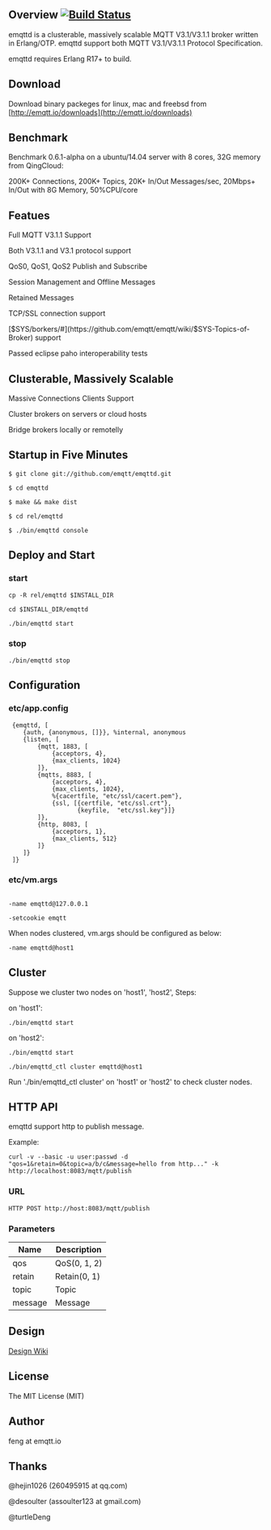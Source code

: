 ## Overview [![Build Status](https://travis-ci.org/emqtt/emqttd.svg?branch=master)](https://travis-ci.org/emqtt/emqttd)

emqttd is a clusterable, massively scalable MQTT V3.1/V3.1.1 broker written in Erlang/OTP. emqttd support both MQTT V3.1/V3.1.1 Protocol Specification.

emqttd requires Erlang R17+ to build.

## Download

Download binary packeges for linux, mac and freebsd from [http://emqtt.io/downloads](http://emqtt.io/downloads)

## Benchmark

Benchmark 0.6.1-alpha on a ubuntu/14.04 server with 8 cores, 32G memory from QingCloud:

200K+ Connections, 200K+ Topics, 20K+ In/Out Messages/sec, 20Mbps+ In/Out with 8G Memory, 50%CPU/core

## Featues

Full MQTT V3.1.1 Support

Both V3.1.1 and V3.1 protocol support

QoS0, QoS1, QoS2 Publish and Subscribe

Session Management and Offline Messages

Retained Messages

TCP/SSL connection support

[$SYS/borkers/#](https://github.com/emqtt/emqtt/wiki/$SYS-Topics-of-Broker) support

Passed eclipse paho interoperability tests


## Clusterable, Massively Scalable

Massive Connections Clients Support

Cluster brokers on servers or cloud hosts

Bridge brokers locally or remotelly


## Startup in Five Minutes

```
$ git clone git://github.com/emqtt/emqttd.git

$ cd emqttd

$ make && make dist

$ cd rel/emqttd

$ ./bin/emqttd console
```

## Deploy and Start

### start

```
cp -R rel/emqttd $INSTALL_DIR

cd $INSTALL_DIR/emqttd

./bin/emqttd start

```

### stop

```
./bin/emqttd stop

```

## Configuration

### etc/app.config

```
 {emqttd, [
    {auth, {anonymous, []}}, %internal, anonymous
    {listen, [
        {mqtt, 1883, [
            {acceptors, 4},
            {max_clients, 1024}
        ]},
        {mqtts, 8883, [
            {acceptors, 4},
            {max_clients, 1024},
            %{cacertfile, "etc/ssl/cacert.pem"}, 
            {ssl, [{certfile, "etc/ssl.crt"},
                   {keyfile,  "etc/ssl.key"}]}
        ]},
        {http, 8083, [
            {acceptors, 1},
            {max_clients, 512}
        ]}
    ]}
 ]}

```

### etc/vm.args

```

-name emqttd@127.0.0.1

-setcookie emqtt

```

When nodes clustered, vm.args should be configured as below:

```
-name emqttd@host1
```

## Cluster

Suppose we cluster two nodes on 'host1', 'host2', Steps:

on 'host1':

```
./bin/emqttd start
```

on 'host2':

```
./bin/emqttd start

./bin/emqttd_ctl cluster emqttd@host1
```

Run './bin/emqttd_ctl cluster' on 'host1' or 'host2' to check cluster nodes.

## HTTP API

emqttd support http to publish message.

Example:

```
curl -v --basic -u user:passwd -d "qos=1&retain=0&topic=a/b/c&message=hello from http..." -k http://localhost:8083/mqtt/publish
```

### URL

```
HTTP POST http://host:8083/mqtt/publish
```

### Parameters

Name    |  Description
--------|---------------
qos     |  QoS(0, 1, 2)
retain  |  Retain(0, 1)
topic   |  Topic
message |  Message

## Design

[Design Wiki](https://github.com/emqtt/emqttd/wiki)

## License

The MIT License (MIT)

## Author

feng at emqtt.io

## Thanks

@hejin1026 (260495915 at qq.com)

@desoulter (assoulter123 at gmail.com)

@turtleDeng

